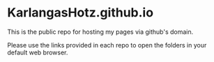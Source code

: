 # KarlangasHotz.github.io
This is the public repo for hosting my pages via github's domain.

Please use the links provided in each repo to open the folders in your default web browser.
